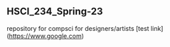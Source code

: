 ## HSCI_234_Spring-23 
repository for compsci for designers/artists 
[test link] (https://www.google.com)
